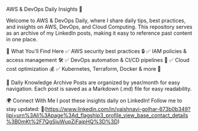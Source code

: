 AWS & DevOps Daily Insights 🚀






Welcome to AWS & DevOps Daily, where I share daily tips, best practices, and insights on AWS, DevOps, and Cloud Computing. This repository serves as an archive of my LinkedIn posts, making it easy to reference past content in one place.






📌 What You'll Find Here
✅ AWS security best practices 🔒
✅ IAM policies & access management 🛠️
✅ DevOps automation & CI/CD pipelines 🚀
✅ Cloud cost optimization 💰
✅ Kubernetes, Terraform, Docker & more 🐳





📅 Daily Knowledge Archive
Posts are organized by year/month for easy navigation.
Each post is saved as a Markdown (.md) file for easy readability.






🌍 Connect With Me
I post these insights daily on LinkedIn! Follow me to stay updated:
🔗(https://www.linkedin.com/in/vaishnavi-golhar-673b0b349?lipi=urn%3Ali%3Apage%3Ad_flagship3_profile_view_base_contact_details%3B0mKt%2F7QgSjuWupZiFajpHQ%3D%3D)
